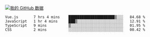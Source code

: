 [![我的 GitHub 数据](https://github-readme-stats.vercel.app/api?username=unbrain&?theme=dark)]()

<!--START_SECTION:waka-->
```text
Vue.js       7 hrs 4 mins    █████████████████████▒░░░   84.68 % 
JavaScript   1 hr 4 mins     ███▒░░░░░░░░░░░░░░░░░░░░░   12.91 % 
TypeScript   9 mins          ▒░░░░░░░░░░░░░░░░░░░░░░░░   01.95 % 
CSS          2 mins          ░░░░░░░░░░░░░░░░░░░░░░░░░   00.42 % 
```
<!--END_SECTION:waka-->
